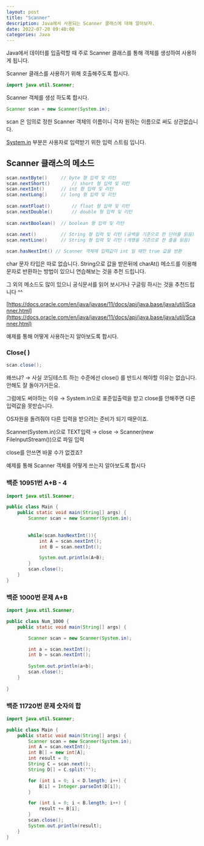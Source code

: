 ```yaml
---
layout: post
title: "Scanner"
description: Java에서 사용되는 Scanner 클래스에 대해 알아보자.
date: 2022-07-20 09:40:00
categories: Java
---
```

Java에서 데이터를 입출력할 때 주로 Scanner 클래스를 통해 객체를 생성하여 사용하게 됩니다.

Scanner 클래스를 사용하기 위해 호출해주도록 합시다.

```java
import java.util.Scanner;
```

Scanner 객체를 생성 하도록 합시다.

```java
Scanner scan = new Scanner(System.in);
```

scan 은 임의로 정한 Scanner 객체의 이름이니 각자 원하는 이름으로 써도 상관없습니다.

[System.in](http://System.in) 부분은 사용자로 입력받기 위한 입력 스트림 입니다. 

## Scanner 클래스의 메소드

```java
scan.nextByte()     // byte 형 입력 및 리턴
scan.nextShort()        // short 형 입력 및 리턴
scan.nextInt()      // int 형 입력 및 리턴
scan.nextLong()     // long 형 입력 및 리턴
 
scan.nextFloat()        // float 형 입력 및 리턴
scan.nextDouble()       // double 형 입력 및 리턴
 
scan.nextBoolean()  // boolean 형 입력 및 리턴
 
scan.next()         // String 형 입력 및 리턴 (공백을 기준으로 한 단어를 읽음)
scan.nextLine()     // String 형 입력 및 리턴 (개행을 기준으로 한 줄을 읽음)

scan.hasNextInt() // Scanner 객체에 입력값이 int 일 때만 true 값을 반환
```

char 문자 타입은 따로 없습니다. String으로 값을 받은뒤에 charAt() 메소드를 이용해 문자로 반환하는 방법이 있으니 연습해보는 것을 추천 드립니다.

그 외의 메소드도 많이 있으니 공식문서를 읽어 보시거나 구글링 하시는 것을 추천드립니다 ^^

[https://docs.oracle.com/en/java/javase/11/docs/api/java.base/java/util/Scanner.html](https://docs.oracle.com/en/java/javase/11/docs/api/java.base/java/util/Scanner.html)

예제를 통해 어떻게 사용하는지 알아보도록 합시다.

### Close( )

```java
scan.close();
```

왜쓰냐? → 사실 코딩테스트 하는 수준에선 close() 를 반드시 해야할 이유는 없습니다. 안해도 잘 돌아가거든요. 

그럼에도 써야하는 이유 → System.in으로 표준입출력을 받고 close를 안해주면 다른 입력값을 못받습니다.

OS자원을 돌려줘야 다른 입력을 받으려는 준비가 되기 때문이죠. 

Scanner(System.in)으로 TEXT입력 → close → Scanner(new FileInputStream())으로 파일 입력

close를 안쓰면 바꿀 수가 없겠죠? 

예제를 통해 Scanner 객체를 어떻게 쓰는지 알아보도록 합시다

### 백준 10951번 A+B - 4

```java
import java.util.Scanner;

public class Main {
    public static void main(String[] args) {
        Scanner scan = new Scanner(System.in);
        
        
        while(scan.hasNextInt()){
            int A = scan.nextInt();
            int B = scan.nextInt();

            System.out.println(A+B);
        }
        scan.close();
    }
}
```

### 백준 **1000번 문제 A+B**

```java
import java.util.Scanner;

public class Num_1000 {
    public static void main(String[] args) {

        Scanner scan = new Scanner(System.in);

        int a = scan.nextInt();
        int b = scan.nextInt();
        
        System.out.println(a+b);
        scan.close();
    }
    
}
```

### 백준 11720번 문제 숫자의 합

```java
import java.util.Scanner;

public class Main {
    public static void main(String[] args) {
        Scanner scan = new Scanner(System.in);
        int A = scan.nextInt();
        int B[] = new int[A];
        int result = 0;
        String C = scan.next();
        String D[] = C.split("");

        for (int i = 0; i < D.length; i++) {
            B[i] = Integer.parseInt(D[i]);
        }

        for (int i = 0; i < B.length; i++) {
            result += B[i];
        }
        scan.close();
        System.out.println(result);
    }
}
```

<br>
<br>
<br>
<br>



